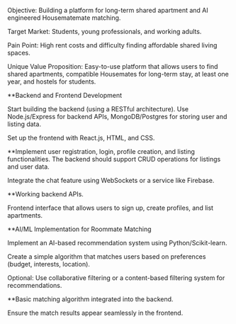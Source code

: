 Objective: Building a platform for long-term shared apartment and AI engineered Housematemate matching.

Target Market: Students, young professionals, and working adults.

Pain Point: High rent costs and difficulty finding affordable shared living spaces.

Unique Value Proposition: Easy-to-use platform that allows users to find shared apartments, compatible Housemates for long-term stay, at least one year, and hostels for students. 


**Backend and Frontend Development

Start building the backend (using a RESTful architecture). Use Node.js/Express for backend APIs, MongoDB/Postgres for storing user and listing data.

Set up the frontend with React.js, HTML, and CSS.

**Implement user registration, login, profile creation, and listing functionalities. The backend should support CRUD operations for listings and user data.

Integrate the chat feature using WebSockets or a service like Firebase.

**Working backend APIs.

Frontend interface that allows users to sign up, create profiles, and list apartments.


**AI/ML Implementation for Roommate Matching

Implement an AI-based recommendation system using Python/Scikit-learn.

Create a simple algorithm that matches users based on preferences (budget, interests, location).

Optional: Use collaborative filtering or a content-based filtering system for recommendations.


**Basic matching algorithm integrated into the backend.

Ensure the match results appear seamlessly in the frontend.
